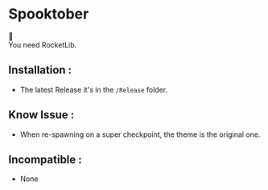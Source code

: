 # Spooktober
 🎃  
 You need RocketLib.

## Installation :
 * The latest Release it's in the `/Release` folder.

## Know Issue :
 * When re-spawning on a super checkpoint, the theme is the original one.

 ## Incompatible :
 * None